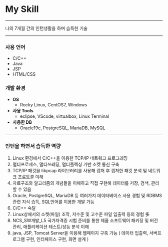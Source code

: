 # My Skill
___
나의 7개월 간의 인턴생활을 하며 습득한 기술
___
### 사용 언어
  + C/C++
  + Java
  + JSP
  + HTML/CSS

### 개발 환경
  + **OS**
    - Rocky Linux, CentOS7, Windows
  + **사용 Tools**
    - eclipse, VScode, virtualbox, Linux Terminal
  + **사용한 DB**
    - Oracle19c, PostgreSQL, MariaDB, MySQL
___
### 인턴을 하면서 습득한 역량
1.  Linux 환경에서 C/C++을 이용한 TCP/IP 네트워크 프로그래밍
2.  멀티프로세스, 멀티쓰레딩, 멀티플렉싱 기반 소켓 통신 구축
3.  TCP/IP 패킷을 libpcap 라이브러리를 사용해 캡처 후 캡처한 패킷 분석 및 네트워크 프로토콜 이해
4.  자료구조와 알고리즘의 개념들을 이해하고 직접 구현해 데이터를 저장, 검색, 관리할 수 있음 
5.  Oracle, PostgreSQL, MariaDB 등 여러가지 데이터베이스 사용 경험 및 RDBMS 관련 지식 습득, SQL언어를 이용한 개발 가능 
6.  C/C++ 숙달
7.  Linux상에서의 소켓(파일) 조작, 저수준 및 고수준 파일 입출력 등의 경험 多
8.  NCS_SW개발_L5 국가자격증 시험 준비를 통한 제품 소프트웨어 패키징 및 버전 관리, 애플리케이션 테스트/성능 분석 이해
9.  java, JSP, Tomcat Server을 이용해 웹페이지 구축 가능 ( 데이터 입출력, 서버프로그램 구현, 인터페이스 구현, 화면 설계 )

